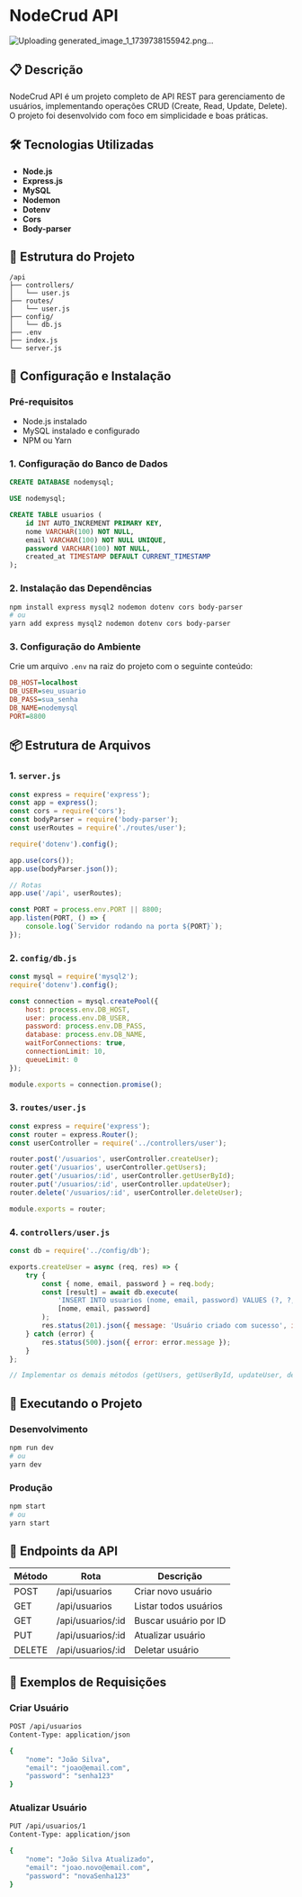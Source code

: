 # NodeCrud API
![Uploading generated_image_1_1739738155942.png…]()

## 📋 Descrição

NodeCrud API é um projeto completo de API REST para gerenciamento de usuários, implementando operações CRUD (Create, Read, Update, Delete). O projeto foi desenvolvido com foco em simplicidade e boas práticas.

## 🛠 Tecnologias Utilizadas

- **Node.js**
- **Express.js**
- **MySQL**
- **Nodemon**
- **Dotenv**
- **Cors**
- **Body-parser**

## 📁 Estrutura do Projeto

```
/api
├── controllers/
│   └── user.js
├── routes/
│   └── user.js
├── config/
│   └── db.js
├── .env
├── index.js
└── server.js
```

## 🚀 Configuração e Instalação

### Pré-requisitos

- Node.js instalado
- MySQL instalado e configurado
- NPM ou Yarn

### 1. Configuração do Banco de Dados

```sql
CREATE DATABASE nodemysql;

USE nodemysql;

CREATE TABLE usuarios (
    id INT AUTO_INCREMENT PRIMARY KEY,
    nome VARCHAR(100) NOT NULL,
    email VARCHAR(100) NOT NULL UNIQUE,
    password VARCHAR(100) NOT NULL,
    created_at TIMESTAMP DEFAULT CURRENT_TIMESTAMP
);
```

### 2. Instalação das Dependências

```bash
npm install express mysql2 nodemon dotenv cors body-parser
# ou
yarn add express mysql2 nodemon dotenv cors body-parser
```

### 3. Configuração do Ambiente

Crie um arquivo `.env` na raiz do projeto com o seguinte conteúdo:

```ini
DB_HOST=localhost
DB_USER=seu_usuario
DB_PASS=sua_senha
DB_NAME=nodemysql
PORT=8800
```

## 📦 Estrutura de Arquivos

### 1. `server.js`

```javascript
const express = require('express');
const app = express();
const cors = require('cors');
const bodyParser = require('body-parser');
const userRoutes = require('./routes/user');

require('dotenv').config();

app.use(cors());
app.use(bodyParser.json());

// Rotas
app.use('/api', userRoutes);

const PORT = process.env.PORT || 8800;
app.listen(PORT, () => {
    console.log(`Servidor rodando na porta ${PORT}`);
});
```

### 2. `config/db.js`

```javascript
const mysql = require('mysql2');
require('dotenv').config();

const connection = mysql.createPool({
    host: process.env.DB_HOST,
    user: process.env.DB_USER,
    password: process.env.DB_PASS,
    database: process.env.DB_NAME,
    waitForConnections: true,
    connectionLimit: 10,
    queueLimit: 0
});

module.exports = connection.promise();
```

### 3. `routes/user.js`

```javascript
const express = require('express');
const router = express.Router();
const userController = require('../controllers/user');

router.post('/usuarios', userController.createUser);
router.get('/usuarios', userController.getUsers);
router.get('/usuarios/:id', userController.getUserById);
router.put('/usuarios/:id', userController.updateUser);
router.delete('/usuarios/:id', userController.deleteUser);

module.exports = router;
```

### 4. `controllers/user.js`

```javascript
const db = require('../config/db');

exports.createUser = async (req, res) => {
    try {
        const { nome, email, password } = req.body;
        const [result] = await db.execute(
            'INSERT INTO usuarios (nome, email, password) VALUES (?, ?, ?)',
            [nome, email, password]
        );
        res.status(201).json({ message: 'Usuário criado com sucesso', id: result.insertId });
    } catch (error) {
        res.status(500).json({ error: error.message });
    }
};

// Implementar os demais métodos (getUsers, getUserById, updateUser, deleteUser) aqui...
```

## 🚀 Executando o Projeto

### Desenvolvimento

```bash
npm run dev
# ou
yarn dev
```

### Produção

```bash
npm start
# ou
yarn start
```

## 📡 Endpoints da API

| Método | Rota                | Descrição                  |
|--------|---------------------|----------------------------|
| POST   | /api/usuarios       | Criar novo usuário         |
| GET    | /api/usuarios       | Listar todos usuários      |
| GET    | /api/usuarios/:id   | Buscar usuário por ID      |
| PUT    | /api/usuarios/:id   | Atualizar usuário          |
| DELETE | /api/usuarios/:id   | Deletar usuário            |

## 📝 Exemplos de Requisições

### Criar Usuário

```bash
POST /api/usuarios
Content-Type: application/json

{
    "nome": "João Silva",
    "email": "joao@email.com",
    "password": "senha123"
}
```

### Atualizar Usuário

```bash
PUT /api/usuarios/1
Content-Type: application/json

{
    "nome": "João Silva Atualizado",
    "email": "joao.novo@email.com",
    "password": "novaSenha123"
}
```

